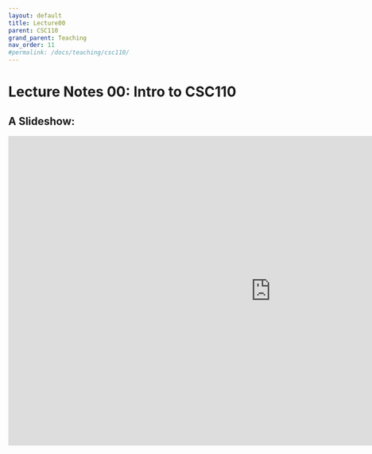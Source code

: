 ```yaml
---
layout: default
title: Lecture00
parent: CSC110
grand_parent: Teaching
nav_order: 11
#permalink: /docs/teaching/csc110/
---  
```

  

Lecture Notes 00: Intro to CSC110
===========================================




A Slideshow:
---------------


<iframe src="https://docs.google.com/presentation/d/e/2PACX-1vRpnsZC9CS751_Fv1DHHPVheOJk_vkNtu5nA50-j_mDf44jNbO9VZBTRTWjDRHcv1o0i_UKz-9qR0aO/embed?start=false&loop=false&delayms=60000" frameborder="0" width="1055" height="623" allowfullscreen="true" mozallowfullscreen="true" webkitallowfullscreen="true"></iframe>
  
